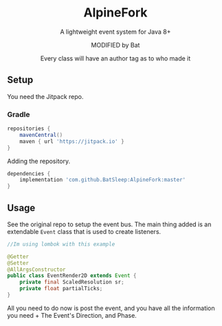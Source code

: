 <div align="center">

# AlpineFork
A lightweight event system for Java 8+

MODIFIED by Bat

Every class will have an author tag as to who made it

</div>

## Setup

You need the Jitpack repo.

### Gradle

```gradle
repositories {
    mavenCentral()
    maven { url 'https://jitpack.io' }
}
```

Adding the repository.

```gradle
dependencies {
    implementation 'com.github.BatSleep:AlpineFork:master'
}
```

## Usage

See the original repo to setup the event bus. The main thing added is an extendable ``Event`` class that is used to create listeners.

```java
//Im using lombok with this example

@Getter
@Setter
@AllArgsConstructor
public class EventRender2D extends Event {
    private final ScaledResolution sr;
    private float partialTicks;
}
```

All you need to do now is post the event, and you have all the information you need + The Event's Direction, and Phase.
